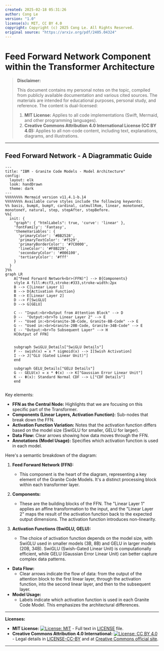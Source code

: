 ```yaml
---
created: 2025-02-18 05:31:26
author: Cong Le
version: "1.0"
license(s): MIT, CC BY 4.0
copyright: Copyright (c) 2025 Cong Le. All Rights Reserved.
original source: "https://arxiv.org/pdf/2405.04324"
---
```




# Feed Forward Network Component within the Transformer Architecture
> **Disclaimer:**
>
> This document contains my personal notes on the topic,
> compiled from publicly available documentation and various cited sources.
> The materials are intended for educational purposes, personal study, and reference.
> The content is dual-licensed:
> 1. **MIT License:** Applies to all code implementations (Swift, Mermaid, and other programming languages).
> 2. **Creative Commons Attribution 4.0 International License (CC BY 4.0):** Applies to all non-code content, including text, explanations, diagrams, and illustrations.
---


## Feed Forward Network - A Diagrammatic Guide 


```mermaid
---
title: "IBM - Granite Code Models - Model Architecture"
config:
  layout: elk
  look: handDrawn
  theme: dark
---
%%%%%%%% Mermaid version v11.4.1-b.14
%%%%%%%% Available curve styles include the following keywords:
%% basis, bumpX, bumpY, cardinal, catmullRom, linear, monotoneX, monotoneY, natural, step, stepAfter, stepBefore.
%%{
  init: {
    "graph": { "htmlLabels": true, 'curve': 'linear' },
    'fontFamily': 'Fantasy',
    'themeVariables': {
      'primaryColor': '#BB2528',
      'primaryTextColor': '#f529',
      'primaryBorderColor': '#7C0000',
      'lineColor': '#F8B229',
      'secondaryColor': '#006100',
      'tertiaryColor': '#fff'
    }
  }
}%%
graph LR
    A["Feed Forward Network<br>(FFN)"] --> B{Components}
    style A fill:#ccf3,stroke:#333,stroke-width:2px
    B --> C[Linear Layer 1]
    B --> D{Activation Function}
    B --> E[Linear Layer 2]
    D --> F[SwiGLU]
    D --> G[GELU]

    C -- "Input:<br>Output from Attention Block" --> D
    D --  "Output:<br>To Linear Layer 2" --> E
    F -- "Used in:<br>Granite-3B-Code, Granite-8B-Code" --> E
    G -- "Used in:<br>Granite-20B-Code, Granite-34B-Code" --> E
    E -- "Output:<br>To Subsequent Layer" --> H
    H[Output of FFN]
    

    subgraph SwiGLU_Details["SwiGLU Details"]
    F -- swish(x) = x * sigmoid(x) --> I[Swish Activation]
    I --> J["GLU (Gated Linear Unit)"]
    end
    
    subgraph GELU_Details["GELU Details"]
    G -- GELU(x) = x * Φ(x) --> K["Gaussian Error Linear Unit"]
    K -- Φ(x): Standard Normal CDF --> L["CDF Details"]
    end
    
```

Key elements:

*   **FFN as the Central Node:** Highlights that we are focusing on this specific part of the Transformer.
*   **Components (Linear Layers, Activation Function):** Sub-nodes that break down the FFN.
*   **Activation Function Variation:** Notes that the activation function differs based on the model size (SwiGLU for smaller, GELU for larger).
*   **Data Flow:** Clear arrows showing how data moves through the FFN.
*   **Annotations (Model Usage):** Specifies which activation function is used in each model.

Here's a semantic breakdown of the diagram:

1.  **Feed Forward Network (FFN):**
    *   This component is the heart of the diagram, representing a key element of the Granite Code Models. It's a distinct processing block within each transformer layer.

2.  **Components:**
    *   These are the building blocks of the FFN. The "Linear Layer 1" applies an affine transformation to the input, and the "Linear Layer 2" maps the result of the activation function back to the expected output dimensions. The activation function introduces non-linearity.

3.  **Activation Functions (SwiGLU, GELU):**
    *   The choice of activation function depends on the model size, with SwiGLU used in smaller models (3B, 8B) and GELU in larger models (20B, 34B). SwiGLU (Swish-Gated Linear Unit) is computationally efficient, while GELU (Gaussian Error Linear Unit) can better capture complex data patterns.
*   **Data Flow:**
    *   Clear arrows indicate the flow of data: from the output of the attention block to the first linear layer, through the activation function, into the second linear layer, and then to the subsequent layer.
*   **Model Usage:**
    *   Labels indicate which activation function is used in each Granite Code Model. This emphasizes the architectural differences.





---
**Licenses:**

- **MIT License:**  [![License: MIT](https://img.shields.io/badge/License-MIT-yellow.svg)](LICENSE) - Full text in [LICENSE](LICENSE) file.
- **Creative Commons Attribution 4.0 International:** [![License: CC BY 4.0](https://licensebuttons.net/l/by/4.0/88x31.png)](LICENSE-CC-BY) - Legal details in [LICENSE-CC-BY](LICENSE-CC-BY) and at [Creative Commons official site](http://creativecommons.org/licenses/by/4.0/).

---